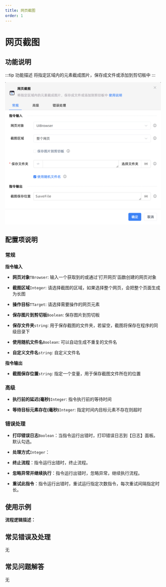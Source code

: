 ```yaml
---
title: 网页截图
order: 1
---
```


# 网页截图

## 功能说明

:::tip 功能描述
将指定区域内的元素截成图片，保存成文件或添加到剪切板中
:::

![网页截图](../../../assets/网页截图_command.png)

## 配置项说明

### 常规

**指令输入**

- **网页对象**`TBrowser`: 输入一个获取到的或通过'打开网页'函数创建的网页对象

- **截图区域**`Integer`: 请选择截图的区域，如果选择整个网页，会把整个页面生成为长图

- **操作目标**`TTarget`: 请选择需要操作的网页元素

- **保存图片到剪切板**`Boolean`: 保存图片到剪切板

- **保存文件夹**`string`: 用于保存截图的文件夹，若留空，截图将保存在程序的同级目录下

- **使用随机文件名**`Boolean`: 可以自动生成不重复的文件名

- **自定义文件名**`string`: 自定义文件名


**指令输出**

- **截图保存位置**`string`: 指定一个变量，用于保存截图文件所在的位置

### 高级

- **执行前的延迟(毫秒)**`Integer`: 指令执行前的等待时间

- **等待目标元素存在(毫秒)**`Integer`: 指定时间内目标元素不存在则超时

### 错误处理

- **打印错误日志**`Boolean`：当指令运行出错时，打印错误日志到【日志】面板。默认勾选。

- **处理方式**`Integer`：

 - **终止流程**：指令运行出错时，终止流程。

 - **忽略异常并继续执行**：指令运行出错时，忽略异常，继续执行流程。

 - **重试此指令**：指令运行出错时，重试运行指定次数指令，每次重试间隔指定时长。

## 使用示例

**流程逻辑描述：** 

## 常见错误及处理

无

## 常见问题解答

无

